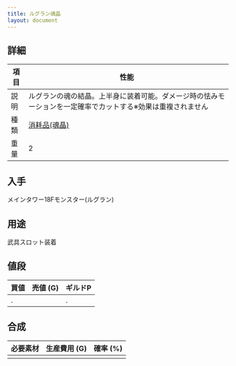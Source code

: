 ```yaml
---
title: ルグラン魂晶
layout: document
---
```

## 詳細

|項目|性能|
|---|---|
|説明|ルグランの魂の結晶。上半身に装着可能。ダメージ時の怯みモーションを一定確率でカットする※効果は重複されません|
|種類|[消耗品(魂晶)](消耗品(魂晶))|
|重量|2|

## 入手

メインタワー18Fモンスター(ルグラン)

## 用途

武具スロット装着

## 値段

|買値|売値 (G)|ギルドP|
|---|---|---|
|.||.|

## 合成

|必要素材|生産費用 (G)|確率 (%)|
|---|---|---|
||||

